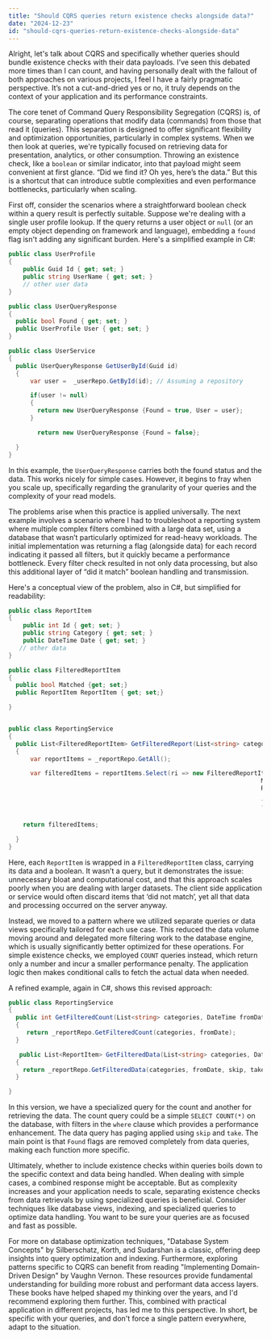 ```yaml
---
title: "Should CQRS queries return existence checks alongside data?"
date: "2024-12-23"
id: "should-cqrs-queries-return-existence-checks-alongside-data"
---
```


Alright, let's talk about CQRS and specifically whether queries should bundle existence checks with their data payloads. I’ve seen this debated more times than I can count, and having personally dealt with the fallout of both approaches on various projects, I feel I have a fairly pragmatic perspective. It’s not a cut-and-dried yes or no, it truly depends on the context of your application and its performance constraints.

The core tenet of Command Query Responsibility Segregation (CQRS) is, of course, separating operations that modify data (commands) from those that read it (queries). This separation is designed to offer significant flexibility and optimization opportunities, particularly in complex systems. When we then look at queries, we're typically focused on retrieving data for presentation, analytics, or other consumption. Throwing an existence check, like a `boolean` or similar indicator, into that payload might seem convenient at first glance. “Did we find it? Oh yes, here’s the data.” But this is a shortcut that can introduce subtle complexities and even performance bottlenecks, particularly when scaling.

First off, consider the scenarios where a straightforward boolean check within a query result is perfectly suitable. Suppose we're dealing with a single user profile lookup. If the query returns a user object or `null` (or an empty object depending on framework and language), embedding a `found` flag isn't adding any significant burden. Here's a simplified example in C#:

```csharp
public class UserProfile
{
    public Guid Id { get; set; }
    public string UserName { get; set; }
    // other user data
}

public class UserQueryResponse
{
  public bool Found { get; set; }
  public UserProfile User { get; set; }
}

public class UserService
{
  public UserQueryResponse GetUserById(Guid id)
  {
      var user =  _userRepo.GetById(id); // Assuming a repository

      if(user != null)
      {
        return new UserQueryResponse {Found = true, User = user};
      }

        return new UserQueryResponse {Found = false};

  }
}
```

In this example, the `UserQueryResponse` carries both the found status and the data. This works nicely for simple cases. However, it begins to fray when you scale up, specifically regarding the granularity of your queries and the complexity of your read models.

The problems arise when this practice is applied universally. The next example involves a scenario where I had to troubleshoot a reporting system where multiple complex filters combined with a large data set, using a database that wasn’t particularly optimized for read-heavy workloads. The initial implementation was returning a flag (alongside data) for each record indicating it passed all filters, but it quickly became a performance bottleneck. Every filter check resulted in not only data processing, but also this additional layer of “did it match” boolean handling and transmission.

Here's a conceptual view of the problem, also in C#, but simplified for readability:

```csharp
public class ReportItem
{
    public int Id { get; set; }
    public string Category { get; set; }
    public DateTime Date { get; set; }
   // other data
}

public class FilteredReportItem
{
  public bool Matched {get; set;}
  public ReportItem ReportItem { get; set;}

}


public class ReportingService
{
  public List<FilteredReportItem> GetFilteredReport(List<string> categories, DateTime fromDate)
  {
      var reportItems = _reportRepo.GetAll();

      var filteredItems = reportItems.Select(ri => new FilteredReportItem {
                                                                      Matched = categories.Contains(ri.Category) && ri.Date > fromDate,
                                                                      ReportItem = ri

                                                                      }).ToList();


    return filteredItems;

  }
}
```

Here, each `ReportItem` is wrapped in a `FilteredReportItem` class, carrying its data and a boolean. It wasn’t a query, but it demonstrates the issue: unnecessary bloat and computational cost, and that this approach scales poorly when you are dealing with larger datasets. The client side application or service would often discard items that ‘did not match’, yet all that data and processing occurred on the server anyway.

Instead, we moved to a pattern where we utilized separate queries or data views specifically tailored for each use case. This reduced the data volume moving around and delegated more filtering work to the database engine, which is usually significantly better optimized for these operations. For simple existence checks, we employed `COUNT` queries instead, which return only a number and incur a smaller performance penalty. The application logic then makes conditional calls to fetch the actual data when needed.

A refined example, again in C#, shows this revised approach:

```csharp
public class ReportingService
{
  public int GetFilteredCount(List<string> categories, DateTime fromDate)
  {
     return _reportRepo.GetFilteredCount(categories, fromDate);
  }

   public List<ReportItem> GetFilteredData(List<string> categories, DateTime fromDate, int skip, int take)
  {
    return _reportRepo.GetFilteredData(categories, fromDate, skip, take);
  }

}
```

In this version, we have a specialized query for the count and another for retrieving the data. The count query could be a simple `SELECT COUNT(*)` on the database, with filters in the `where` clause which provides a performance enhancement. The data query has paging applied using `skip` and `take`. The main point is that `Found` flags are removed completely from data queries, making each function more specific.

Ultimately, whether to include existence checks within queries boils down to the specific context and data being handled. When dealing with simple cases, a combined response might be acceptable. But as complexity increases and your application needs to scale, separating existence checks from data retrievals by using specialized queries is beneficial. Consider techniques like database views, indexing, and specialized queries to optimize data handling. You want to be sure your queries are as focused and fast as possible.

For more on database optimization techniques, "Database System Concepts" by Silberschatz, Korth, and Sudarshan is a classic, offering deep insights into query optimization and indexing. Furthermore, exploring patterns specific to CQRS can benefit from reading "Implementing Domain-Driven Design" by Vaughn Vernon. These resources provide fundamental understanding for building more robust and performant data access layers. These books have helped shaped my thinking over the years, and I'd recommend exploring them further. This, combined with practical application in different projects, has led me to this perspective. In short, be specific with your queries, and don't force a single pattern everywhere, adapt to the situation.
